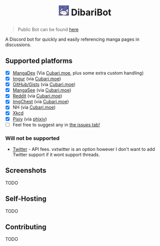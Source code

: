 # <p align="center"><img src="/DibariBot/shizuka.png" width="32px" height="32px"/> DibariBot</p>

> Public Bot can be found [here](https://discord.com/oauth2/authorize?client_id=1125354796115828856)

A Discord bot for quickly and easily referencing manga pages in discussions.

## Supported platforms
- [x] [MangaDex](https://mangadex.org/) (Via [Cubari.moe](https://cubari.moe/), plus some extra custom handling)
- [x] [Imgur](https://imgur.com/) (via [Cubari.moe](https://cubari.moe/))
- [x] [GitHub/Gists](https://gist.github.com/) (via [Cubari.moe](https://cubari.moe/))
- [x] [MangaSee](https://mangasee123.com/) (via [Cubari.moe](https://cubari.moe/))
- [x] [Reddit](https://www.reddit.com/) (via [Cubari.moe](https://cubari.moe/))
- [x] [ImgChest](https://imgchest.com/) (via [Cubari.moe](https://cubari.moe/))
- [x] NH (via [Cubari.moe](https://cubari.moe/))
- [x] [Xkcd](https://xkcd.com/)
- [x] [Pixiv](https://www.pixiv.net/) (via [phixiv](https://github.com/HazelTheWitch/phixiv))
- [ ] Feel free to suggest any in [the issues tab!](https://github.com/SquirrelKiev/DibariBotNew/issues)

### Will not be supported

- [Twitter](https://twitter.com/) - API fees. vxtwitter is an option however I don't want to add Twitter support if it wont support threads.

## Screenshots

TODO

## Self-Hosting

TODO

## Contributing

TODO
